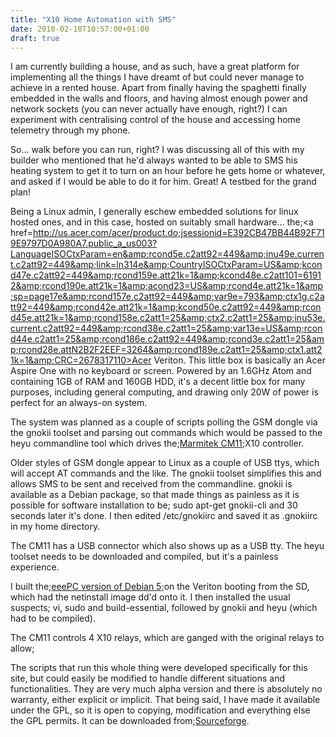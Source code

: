 ```yaml
---
title: "X10 Home Automation with SMS"
date: 2010-02-10T10:57:00+01:00
draft: true
---
```


I am currently building a house, and as such, have a great platform for implementing all the things I have dreamt of but could never manage to achieve in a rented house. Apart from finally having the spaghetti finally embedded in the walls and floors, and having almost enough power and network sockets (you can never actually have enough, right?) I can experiment with centralising control of the house and accessing home telemetry through my phone.

So... walk before you can run, right? I was discussing all of this with my builder who mentioned that he'd always wanted to be able to SMS his heating system to get it to turn on an hour before he gets home or whatever, and asked if I would be able to do it for him. Great! A testbed for the grand plan!

Being a Linux admin, I generally eschew embedded solutions for linux hosted ones, and in this case, hosted on suitably small hardware... the;<a href=http://us.acer.com/acer/product.do;jsessionid=E392CB47BB44B92F719E9797D0A980A7.public_a_us003?LanguageISOCtxParam=en&amp;rcond5e.c2att92=449&amp;inu49e.current.c2att92=449&amp;link=ln314e&amp;CountryISOCtxParam=US&amp;kcond47e.c2att92=449&amp;rcond159e.att21k=1&amp;kcond48e.c2att101=61912&amp;rcond190e.att21k=1&amp;acond23=US&amp;rcond4e.att21k=1&amp;sp=page17e&amp;rcond157e.c2att92=449&amp;var9e=793&amp;ctx1g.c2att92=449&amp;rcond42e.att21k=1&amp;kcond50e.c2att92=449&amp;rcond45e.att21k=1&amp;rcond158e.c2att1=25&amp;ctx2.c2att1=25&amp;inu53e.current.c2att92=449&amp;rcond38e.c2att1=25&amp;var13e=US&amp;rcond44e.c2att1=25&amp;rcond186e.c2att92=449&amp;rcond3e.c2att1=25&amp;rcond28e.attN2B2F2EEF=3264&amp;rcond189e.c2att1=25&amp;ctx1.att21k=1&amp;CRC=2678317110>Acer Veriton</a>. This little box is basically an Acer Aspire One with no keyboard or screen. Powered by an 1.6GHz Atom and containing 1GB of RAM and 160GB HDD, it's a decent little box for many purposes, including general computing, and drawing only 20W of power is perfect for an always-on system.

The system was planned as a couple of scripts polling the GSM dongle via the gnokii toolset and parsing out commands which would be passed to the heyu commandline tool which drives the;<a href=http://www.uk-automation.co.uk/x10-computer-interface-usb-serial-version-p-997.html>Marmitek CM11</a>;X10 controller.

Older styles of GSM dongle appear to Linux as a couple of USB ttys, which will accept AT commands and the like. The gnokii toolset simplifies this and allows SMS to be sent and received from the commandline. gnokii is available as a Debian package, so that made things as painless as it is possible for software installation to be; sudo apt-get gnokii-cli and 30 seconds later it's done. I then edited /etc/gnokiirc and saved it as .gnokiirc in my home directory.

The CM11 has a USB connector which also shows up as a USB tty. The heyu toolset needs to be downloaded and compiled, but it's a painless experience.

I built the;<a href=http://wiki.debian.org/DebianEeePC>eeePC version of Debian 5;</a>on the Veriton booting from the SD, which had the netinstall image dd'd onto it. I then installed the usual suspects; vi, sudo and build-essential, followed by gnokii and heyu (which had to be compiled).

The CM11 controls 4 X10 relays, which are ganged with the original relays to allow;

The scripts that run this whole thing were developed specifically for this site, but could easily be modified to handle different situations and functionalities. They are very much alpha version and there is absolutely no warranty, either explicit or implicit. That being said, I have made it available under the GPL, so it is open to copying, modification and everything else the GPL permits. It can be downloaded from;<a href=https://sourceforge.net/projects/x10-sms/>Sourceforge</a>.

